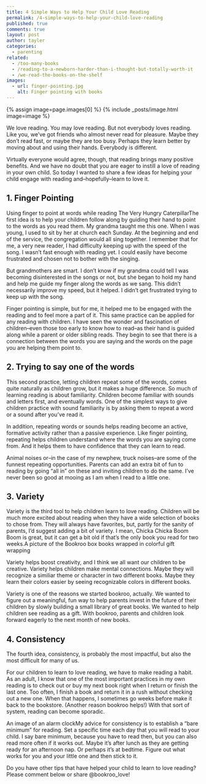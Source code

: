 ```yaml
---
title: 4 Simple Ways to Help Your Child Love Reading
permalink: /4-simple-ways-to-help-your-child-love-reading
published: true
comments: true
layout: post
author: tayler
categories: 
  - parenting
related: 
  - /too-many-books
  - /reading-to-a-newborn-harder-than-i-thought-but-totally-worth-it
  - /we-read-the-books-on-the-shelf
images: 
  - url: finger-pointing.jpg
    alt: Finger pointing with books
---
```


{% assign image=page.images[0] %}
{% include _posts/image.html image=image %}

We love reading. You may love reading. But not everybody loves reading. Like you, we’ve got friends who almost never read for pleasure. Maybe they don’t read fast, or maybe they are too busy. Perhaps they learn better by moving about and using their hands. Everybody is different.

Virtually everyone would agree, though, that reading brings many positive benefits. And we have no doubt that you are eager to instill a love of reading in your own child. So today I wanted to share a few ideas for helping your child engage with reading and–hopefully–learn to love it.

## 1. Finger Pointing

Using finger to point at words while reading The Very Hungry CaterpillarThe first idea is to help your children follow along by guiding their hand to point to the words as you read them. My grandma taught me this one. When I was young, I used to sit by her at church each Sunday. At the beginning and end of the service, the congregation would all sing together. I remember that for me, a very new reader, I had difficulty keeping up with the speed of the song. I wasn’t fast enough with reading yet. I could easily have become frustrated and chosen not to bother with the singing.

But grandmothers are smart. I don’t know if my grandma could tell I was becoming disinterested in the songs or not, but she began to hold my hand and help me guide my finger along the words as we sang. This didn’t necessarily improve my speed, but it helped. I didn’t get frustrated trying to keep up with the song.

Finger pointing is simple, but for me, it helped me to be engaged with the reading and to feel more a part of it. This same practice can be applied for any reading with children. I have seen the wonder and fascination of children–even those too early to know how to read–as their hand is guided along while a parent or older sibling reads. They begin to see that there is a connection between the words you are saying and the words on the page you are helping them point to.

## 2. Trying to say one of the words

This second practice, letting children repeat some of the words, comes quite naturally as children grow, but it makes a huge difference. So much of learning reading is about familiarity. Children become familiar with sounds and letters first, and eventually words. One of the simplest ways to give children practice with sound familiarity is by asking them to repeat a word or a sound after you’ve read it.

In addition, repeating words or sounds helps reading become an active, formative activity rather than a passive experience. Like finger pointing, repeating helps children understand where the words you are saying come from. And it helps them to have confidence that they can learn to read.

Animal noises or–in the case of my newphew, truck noises–are some of the funnest repeating opportunities. Parents can add an extra bit of fun to reading by going “all in” on these and inviting children to do the same. I’ve never been so good at mooing as I am when I read to a little one.

## 3. Variety

Variety is the third tool to help children learn to love reading. Children will be much more excited about reading when they have a wide selection of books to chose from. They will always have favorites, but, partly for the sanity of parents, I’d suggest adding a bit of variety. I mean, Chicka Chicka Boom Boom is great, but it can get a bit old if that’s the only book you read for two weeks.A picture of the Bookroo box books wrapped in colorful gift wrapping

Variety helps boost creativity, and I think we all want our children to be creative. Variety helps children make mental connections. Maybe they will recognize a similiar theme or character in two different books. Maybe they learn their colors easier by seeing recognizable colors in different books.

Variety is one of the reasons we started bookroo, actually. We wanted to figure out a meaningful, fun way to help parents invest in the future of their children by slowly building a small library of great books. We wanted to help children see reading as a gift. With bookroo, parents and children look forward eagerly to the next month of new books.

## 4. Consistency

The fourth idea, consistency, is probably the most impactful, but also the most difficult for many of us.

For our children to learn to love reading, we have to make reading a habit. As an adult, I know that one of the most important practices in my own reading is to check out or buy my next book right when I return or finish the last one. Too often, I finish a book and return it in a rush without checking out a new one. When that happens, I sometimes go weeks before make it back to the bookstore. (Another reason bookroo helps!) With that sort of system, reading can become sporadic.

An image of an alarm clockMy advice for consistency is to establish a “bare minimum” for reading. Set a specific time each day that you will read to your child. I say bare minimum, because you have to read then, but you can also read more often if it works out. Maybe it’s after lunch as they are getting ready for an afternoon nap. Or perhaps it’s at bedtime. Figure out what works for you and your little one and then stick to it.

Do you have other tips that have helped your child to learn to love reading? Please comment below or share @bookroo_love!